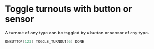 # Toggle turnouts with button or sensor

A turnout of any type can be toggled by a button or sensor of any type.

```cpp
ONBUTTON(123) TOGGLE_TURNOUT(6) DONE
```
